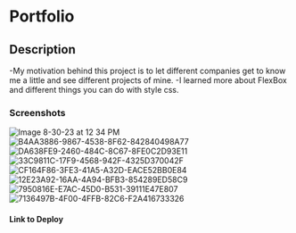 # Portfolio

## Description
-My motivation behind this project is to let different companies get to know me a little and see different projects of mine.
-I learned more about FlexBox and different things you can do with style css.

### Screenshots
![Image 8-30-23 at 12 34 PM](https://github.com/Devon2731/Portifolio/assets/141438012/22e0ee7c-71d3-4b8b-ab0c-235010c91e17)
![B4AA3886-9867-4538-8F62-842840498A77](https://github.com/Devon2731/Portifolio/assets/141438012/cedcae9c-9524-470c-86dd-90ebb722ba67)
![DA638FE9-2460-484C-8C67-8FE0C2D93E11](https://github.com/Devon2731/Portifolio/assets/141438012/b06e59e9-6df4-4dba-ac1d-c473ae041537)
![33C9811C-17F9-4568-942F-4325D370042F](https://github.com/Devon2731/Portifolio/assets/141438012/0de92cd7-5ec9-4033-a07f-900c993c63f9)
![CF164F86-3FE3-41A5-A32D-EACE52BB0E84](https://github.com/Devon2731/Portifolio/assets/141438012/a914cf3f-96d1-4ab1-916d-a5ba2b20a97e)
![12E23A92-16AA-4A94-BFB3-854289ED58C9](https://github.com/Devon2731/Portifolio/assets/141438012/f322109d-41ee-4ad5-822d-27e452cd09cd)
![7950816E-E7AC-45D0-B531-39111E47E807](https://github.com/Devon2731/Portifolio/assets/141438012/cd50641c-6c44-4fd9-9e45-8c93b3e1a7b3)
![7136497B-4F00-4FFB-82C6-F2A416733326](https://github.com/Devon2731/Portifolio/assets/141438012/83f5b5bd-7f71-4d77-b8a7-6347569c9b39)

#### Link to Deploy

